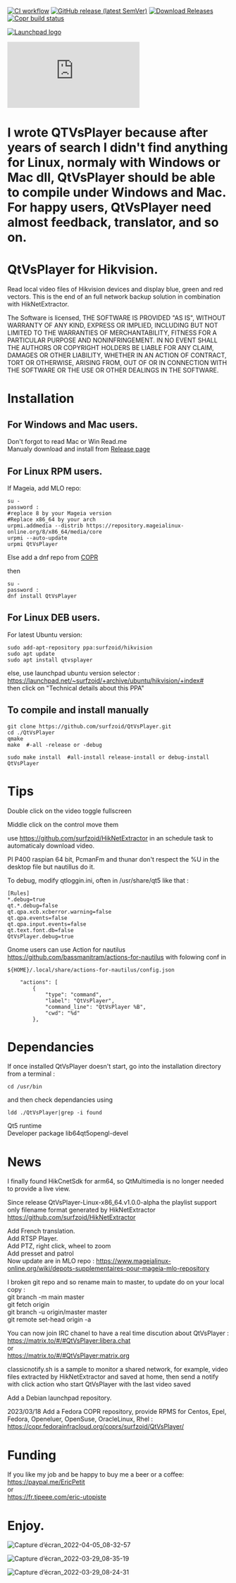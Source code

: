 [![CI workflow](https://github.com/surfzoid/QtVsPlayer/workflows/CI/badge.svg)](https://github.com/surfzoid/QtVsPlayer/actions/workflows/c-cpp.yml)
[![GitHub release (latest SemVer)](https://img.shields.io/github/v/release/surfzoid/QtVsPlayer?logo=github)](https://github.com/surfzoid/QtVsPlayer/releases)
[![Download Releases](https://img.shields.io/github/downloads/surfzoid/QtVsPlayer/latest/total.svg?style=plastic)](https://github.com/surfzoid/QtVsPlayer/releases)
[![Copr build status](https://copr.fedorainfracloud.org/coprs/surfzoid/QtVsPlayer/package/QtVsPlayer/status_image/last_build.png)](https://copr.fedorainfracloud.org/coprs/surfzoid/QtVsPlayer/package/QtVsPlayer/)  
 
[![Launchpad logo](http://media.launchpad.net/lp-badge-kit/launchpad-badge-w160px.png)](https://launchpad.net/~surfzoid)  

[![Matrix community channel](https://img.shields.io/matrix/QtVsPlayer:matrix.org?label=Community%20channel)](https://app.element.io/#/room/#QtVsPlayer:matrix.org)  


# I wrote QTVsPlayer because after years of search I didn't find anything for Linux, normaly with Windows or Mac dll, QtVsPlayer should be able to compile under Windows and Mac. For happy users, QtVsPlayer need almost feedback, translator, and so on.   

# QtVsPlayer for Hikvision.
Read local video files of Hikvision devices and display blue, green and red vectors. 
This is the end of an full network backup solution in combination with HikNetExtractor.

The Software is licensed, THE SOFTWARE IS PROVIDED "AS IS", WITHOUT WARRANTY OF ANY KIND,
EXPRESS OR IMPLIED, INCLUDING BUT NOT LIMITED TO THE WARRANTIES OF
MERCHANTABILITY, FITNESS FOR A PARTICULAR PURPOSE AND NONINFRINGEMENT.
IN NO EVENT SHALL THE AUTHORS OR COPYRIGHT HOLDERS BE LIABLE FOR ANY
CLAIM, DAMAGES OR OTHER LIABILITY, WHETHER IN AN ACTION OF CONTRACT,
TORT OR OTHERWISE, ARISING FROM, OUT OF OR IN CONNECTION WITH THE
SOFTWARE OR THE USE OR OTHER DEALINGS IN THE SOFTWARE.  

# Installation  
## For Windows and Mac users.  
Don't forgot to read Mac or Win Read.me  
Manualy download and install from [Release page](https://github.com/surfzoid/QtVsPlayer/releases/latest)  

## For Linux RPM users.  
If Mageia, add MLO repo:  
 
```
su -
password :
#replace 8 by your Mageia version 
#Replace x86_64 by your arch
urpmi.addmedia --distrib https://repository.mageialinux-online.org/8/x86_64/media/core  
urpmi --auto-update
urpmi QtVsPlayer
```
Else add a dnf repo from [COPR](https://copr.fedorainfracloud.org/coprs/surfzoid/)

then

```
su -
password :
dnf install QtVsPlayer  
```

## For Linux DEB users. 
For latest Ubuntu version:

```
sudo add-apt-repository ppa:surfzoid/hikvision
sudo apt update 
sudo apt install qtvsplayer   
```
else, use launchpad ubuntu version selector :
https://launchpad.net/~surfzoid/+archive/ubuntu/hikvision/+index#  
then click on "Technical details about this PPA"

## To compile and install manually
```
git clone https://github.com/surfzoid/QtVsPlayer.git  
cd ./QtVsPlayer  
qmake  
make  #-all -release or -debug  
   
sudo make install  #all-install release-install or debug-install  
QtVsPlayer  
```


# Tips
Double click on the video toggle fullscreen

Middle click on the control move them

use https://github.com/surfzoid/HikNetExtractor in an schedule task to automaticaly download video.  

PI P400 raspian 64 bit, PcmanFm and thunar don't respect the %U in the desktop file but nautillus do it.  

To debug, modify qtloggin.ini, often in /usr/share/qt5 like that : 

```
[Rules]
*.debug=true
qt.*.debug=false
qt.qpa.xcb.xcberror.warning=false
qt.qpa.events=false
qt.qpa.input.events=false
qt.text.font.db=false
QtVsPlayer.debug=true    
```

Gnome users can use Action for nautilus https://github.com/bassmanitram/actions-for-nautilus with folowing conf in  
```
${HOME}/.local/share/actions-for-nautilus/config.json 
``` 
``` {
	"actions": [
		{
			"type": "command",
			"label": "QtVsPlayer",
			"command_line": "QtVsPlayer %B",
			"cwd": "%d"
		},
```

# Dependancies  
If once installed QtVsPlayer doesn't start, go into the installation directory from a terminal : 
``` 
cd /usr/bin  
```
and then check dependancies using  
```
ldd ./QtVsPlayer|grep -i found  
```

Qt5 runtime  
Developer package lib64qt5opengl-devel 

# News 
I finally found HikCnetSdk for arm64, so QtMultimedia is no longer needed to provide a live view.  

Since release QtVsPlayer-Linux-x86_64.v1.0.0-alpha the playlist support only filename format generated by HikNetExtractor
https://github.com/surfzoid/HikNetExtractor  

Add French translation.   
Add RTSP Player.  
Add PTZ, right click, wheel to zoom  
Add presset and patrol  
Now update are in MLO repo : https://www.mageialinux-online.org/wiki/depots-supplementaires-pour-mageia-mlo-repository  

I broken git repo and so rename main to master, to update do on your local copy :  
git branch -m main master  
git fetch origin  
git branch -u origin/master master  
git remote set-head origin -a 

You can now join IRC chanel to have a real time discution about QtVsPlayer :  
https://matrix.to/#/#QtVsPlayer:libera.chat  
or  
https://matrix.to/#/#QtVsPlayer:matrix.org  

classicnotify.sh is a sample to monitor a shared network, for example, video files extracted by HikNetExtractor and saved at home, then send a notify with click action who start QtVsPlayer with the last video saved 

Add a Debian launchpad repository.

2023/03/18 Add a Fedora COPR repository, provide RPMS for Centos, Epel, Fedora, Openeluer, OpenSuse, OracleLinux, Rhel :  
https://copr.fedorainfracloud.org/coprs/surfzoid/QtVsPlayer/  

# Funding  
If you like my job and be happy to buy me a beer or a coffee: 
https://paypal.me/EricPetit  
or  
https://fr.tipeee.com/eric-utopiste  

# Enjoy.  

![Capture d’écran_2022-04-05_08-32-57](https://user-images.githubusercontent.com/20399920/161693235-66add3e2-b790-4b55-b8ed-dccb3d0b6aa5.png)

![Capture d’écran_2022-03-29_08-35-19](https://user-images.githubusercontent.com/20399920/160548537-bf9234a0-5670-4544-9ca9-a8eb5de15b64.png)

![Capture d’écran_2022-03-29_08-24-31](https://user-images.githubusercontent.com/20399920/160547794-04694da8-5c98-4a68-a70d-c938b16ba69b.jpeg)
